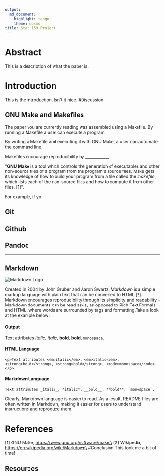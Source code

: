 ```yaml
---
output:
  md_document:
    highlight: tango
    theme: cosmo
title: Stat 159 Project
---
```


Abstract
========

This is a description of what the paper is.

Introduction
============

This is the introduction. Isn't it nice. \#Discussion

GNU Make and Makefiles
----------------------

The paper you are currently reading was assembled using a Makefile. By
running a Makefile a user can execute a program

By writing a Makefile and executing it with GNU Make, a user can
automate the command line.

Makefiles encourage reproducibility by \_\_\_\_\_\_\_\_\_\_\_\_.

"**GNU Make** is a tool which controls the generation of executables and
other non-source files of a program from the program's source files.
Make gets its knowledge of how to build your program from a file called
the *makefile*, which lists each of the non-source files and how to
compute it from other files. \[1\]".

For example, if yo

Git
---

Github
------

Pandoc
------

------------------------------------------------------------------------

Markdown
--------

![Markdown
Logo](C:/Users/Nura/Desktop/Fall%202016/Stat%20159/stat159-fall2016-project1/images/markdown-logo.png)

Created in 2004 by John Gruber and Aaron Swartz, *Markdown* is a simple
markup language with plain text that can be converted to HTML \[2\].
Markdown encourages reproducibility through its simplicity and
readability - Markdown documents can be read as-is, as opposed to Rich
Text Formals and HTML, where words are surrounded by tags and
formatting.Take a look at the example below:

#### Output

Text attributes *italic*, *italic*, **bold**, **bold**, `monospace`.

#### HTML Language

``` {.html}
<p>Text attributes <em>italic</em>, <em>italic</em>, <strong>bold</strong>, <strong>bold</strong>, <code>monospace</code>.</p>
```

#### Markdown Language

``` {.markdown}
Text attributes _italic_, *italic*, __bold__, **bold**, `monospace`.
```

Clearly, Markdown language is easier to read. As a result, README files
are often written in Markdown, making it easier for users to understand
instructions and reproduce them.

References
==========

\[1\] GNU Make, https://www.gnu.org/software/make/\
\[2\] Wikipedia, https://en.wikipedia.org/wiki/Markdown\
\#Conclusion This took me a bit of time!

Resources
---------
